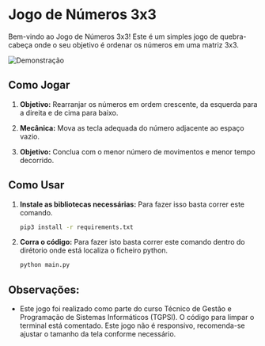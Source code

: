 
# Jogo de Números 3x3

Bem-vindo ao Jogo de Números 3x3! Este é um simples jogo de quebra-cabeça onde o seu objetivo é ordenar os números em uma matriz 3x3.

![Demonstração](https://github.com/TMachadoDev/Puzzle3x3/assets/51893336/c24a2baa-266d-41c0-a8f7-a8693cedc74b)
## Como Jogar

1. **Objetivo:** Rearranjar os números em ordem crescente, da esquerda para a direita e de cima para baixo.
   
2. **Mecânica:** Mova as tecla adequada do número adjacente ao espaço vazio.
   
3. **Objetivo:** Conclua com o menor número de movimentos e menor tempo decorrido.

## Como Usar

1. **Instale as bibliotecas necessárias:** Para fazer isso basta correr este comando.
   
   ```bash
   pip3 install -r requirements.txt

2. **Corra o código:** Para fazer isto basta correr este comando dentro do dirétorio onde está localiza o ficheiro python.
   ```bash
   python main.py

## Observações:

- Este jogo foi realizado como parte do curso Técnico de Gestão e Programação de Sistemas Informáticos (TGPSI). O código para limpar o terminal está comentado. Este jogo não é responsivo, recomenda-se ajustar o tamanho da tela conforme necessário.

